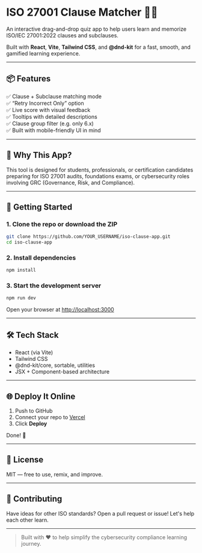 # ISO 27001 Clause Matcher 🧠🔐

An interactive drag-and-drop quiz app to help users learn and memorize ISO/IEC 27001:2022 clauses and subclauses.

Built with **React**, **Vite**, **Tailwind CSS**, and **@dnd-kit** for a fast, smooth, and gamified learning experience.

---

## 📦 Features

✅ Clause + Subclause matching mode  
✅ “Retry Incorrect Only” option  
✅ Live score with visual feedback  
✅ Tooltips with detailed descriptions  
✅ Clause group filter (e.g. only 6.x)  
✅ Built with mobile-friendly UI in mind  

---

## 🧠 Why This App?

This tool is designed for students, professionals, or certification candidates preparing for ISO 27001 audits, foundations exams, or cybersecurity roles involving GRC (Governance, Risk, and Compliance).

---

## 🚀 Getting Started

### 1. Clone the repo or download the ZIP
```bash
git clone https://github.com/YOUR_USERNAME/iso-clause-app.git
cd iso-clause-app
```

### 2. Install dependencies
```bash
npm install
```

### 3. Start the development server
```bash
npm run dev
```

Open your browser at [http://localhost:3000](http://localhost:3000)

---

## 🛠 Tech Stack

- React (via Vite)
- Tailwind CSS
- @dnd-kit/core, sortable, utilities
- JSX + Component-based architecture

---

## 🌐 Deploy It Online

1. Push to GitHub
2. Connect your repo to [Vercel](https://vercel.com)
3. Click **Deploy**

Done! 🎉

---

## 📄 License

MIT — free to use, remix, and improve.

---

## 🙌 Contributing

Have ideas for other ISO standards? Open a pull request or issue! Let's help each other learn.

---

> Built with ❤️ to help simplify the cybersecurity compliance learning journey.